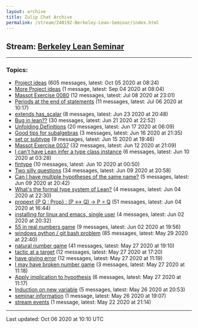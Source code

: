 ```yaml
---
layout: archive
title: Zulip Chat Archive
permalink: /stream/240192-Berkeley-Lean-Seminar/index.html
---
```


## Stream: [Berkeley Lean Seminar](https://leanprover-community.github.io/archive/stream/240192-Berkeley-Lean-Seminar/index.html)
---

### Topics:

* [Project ideas](topic/Project.20ideas.html) (605 messages, latest: Oct 05 2020 at 08:24)
* [More Project ideas](topic/More.20Project.20ideas.html) (1 message, latest: Sep 04 2020 at 08:04)
* [Massot Exercise 0080](topic/Massot.20Exercise.200080.html) (12 messages, latest: Jul 08 2020 at 23:01)
* [Periods at the end of statements](topic/Periods.20at.20the.20end.20of.20statements.html) (11 messages, latest: Jul 06 2020 at 10:17)
* [extends has_scalar](topic/extends.20has_scalar.html) (8 messages, latest: Jun 23 2020 at 20:48)
* [Bug in lean??](topic/Bug.20in.20lean.3F.3F.html) (30 messages, latest: Jun 21 2020 at 22:52)
* [Unfolding Definitions](topic/Unfolding.20Definitions.html) (20 messages, latest: Jun 17 2020 at 06:09)
* [Good tips for subalgebras](topic/Good.20tips.20for.20subalgebras.html) (3 messages, latest: Jun 16 2020 at 21:35)
* [set or subtype](topic/set.20or.20subtype.html) (9 messages, latest: Jun 15 2020 at 19:46)
* [Massot Exercise 0037](topic/Massot.20Exercise.200037.html) (32 messages, latest: Jun 12 2020 at 21:09)
* [I can't have Lean infer a type class instance](topic/I.20can't.20have.20Lean.20infer.20a.20type.20class.20instance.html) (6 messages, latest: Jun 10 2020 at 03:28)
* [fintype](topic/fintype.html) (10 messages, latest: Jun 10 2020 at 00:50)
* [Two silly questions](topic/Two.20silly.20questions.html) (34 messages, latest: Jun 09 2020 at 20:58)
* [Can I have multiple hypotheses of the same name?](topic/Can.20I.20have.20multiple.20hypotheses.20of.20the.20same.20name.3F.html) (5 messages, latest: Jun 09 2020 at 20:42)
* [What's the formal type system of Lean?](topic/What's.20the.20formal.20type.20system.20of.20Lean.3F.html) (4 messages, latest: Jun 04 2020 at 22:30)
* [propext {P Q : Prop} : (P ↔ Q) → P = Q](topic/propext.20.7BP.20Q.20.3A.20Prop.7D.20.3A.20(P.20.E2.86.94.20Q).20.E2.86.92.20P.20.3D.20Q.html) (51 messages, latest: Jun 04 2020 at 16:44)
* [installing for linux and emacs, single user](topic/installing.20for.20linux.20and.20emacs.2C.20single.20user.html) (4 messages, latest: Jun 02 2020 at 20:32)
* [55 in real numbers game](topic/55.20in.20real.20numbers.20game.html) (9 messages, latest: Jun 02 2020 at 19:56)
* [windows python / git bash problem](topic/windows.20python.20.2F.20git.20bash.20problem.html) (85 messages, latest: May 29 2020 at 22:40)
* [natural number game](topic/natural.20number.20game.html) (41 messages, latest: May 27 2020 at 19:10)
* [tactic at a target](topic/tactic.20at.20a.20target.html) (12 messages, latest: May 27 2020 at 17:20)
* [have giving error](topic/have.20giving.20error.html) (12 messages, latest: May 27 2020 at 11:19)
* [I may have broken number game](topic/I.20may.20have.20broken.20number.20game.html) (3 messages, latest: May 27 2020 at 11:18)
* [Apply implication to hypothesis](topic/Apply.20implication.20to.20hypothesis.html) (6 messages, latest: May 27 2020 at 11:17)
* [Induction on new variable](topic/Induction.20on.20new.20variable.html) (5 messages, latest: May 26 2020 at 20:53)
* [seminar information](topic/seminar.20information.html) (1 message, latest: May 26 2020 at 19:07)
* [stream events](topic/stream.20events.html) (1 message, latest: May 22 2020 at 21:14)

<hr><p>Last updated: Oct 06 2020 at 10:10 UTC</p>
